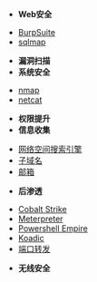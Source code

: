 - **Web安全**
* [BurpSuite]()
* [sqlmap]()
- **漏洞扫描**
- **系统安全**
* [nmap]()
* [netcat]()
- **权限提升**
- **信息收集**
* [网络空间搜索引擎]()
* [子域名]()
* [邮箱]()   
- **后渗透**
* [Cobalt Strike](/tools/CobaltStrike)
* [Meterpreter]()
* [Powershell  Empire]()
* [Koadic]()
* [端口转发]()
- **无线安全**

